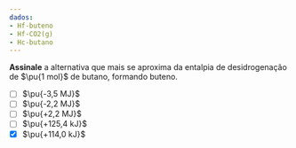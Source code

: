 ```yaml
---
dados:
- Hf-buteno
- Hf-CO2(g)
- Hc-butano
---
```

**Assinale** a alternativa que mais se aproxima da entalpia de desidrogenação de $\pu{1 mol}$ de butano, formando buteno.

- [ ] $\pu{-3,5 MJ}$
- [ ] $\pu{-2,2 MJ}$
- [ ] $\pu{+2,2 MJ}$
- [ ] $\pu{+125,4 kJ}$  
- [x] $\pu{+114,0 kJ}$ 
